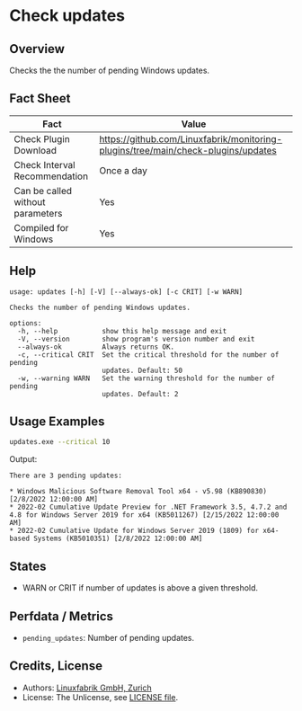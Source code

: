 # Check updates

## Overview

Checks the the number of pending Windows updates.


## Fact Sheet

| Fact | Value |
|----|----|
| Check Plugin Download                 | <https://github.com/Linuxfabrik/monitoring-plugins/tree/main/check-plugins/updates> |
| Check Interval Recommendation         | Once a day |
| Can be called without parameters      | Yes |
| Compiled for Windows                  | Yes |


## Help

```text
usage: updates [-h] [-V] [--always-ok] [-c CRIT] [-w WARN]

Checks the number of pending Windows updates.

options:
  -h, --help           show this help message and exit
  -V, --version        show program's version number and exit
  --always-ok          Always returns OK.
  -c, --critical CRIT  Set the critical threshold for the number of pending
                       updates. Default: 50
  -w, --warning WARN   Set the warning threshold for the number of pending
                       updates. Default: 2
```


## Usage Examples

```bash
updates.exe --critical 10
```

Output:

```text
There are 3 pending updates:

* Windows Malicious Software Removal Tool x64 - v5.98 (KB890830) [2/8/2022 12:00:00 AM]
* 2022-02 Cumulative Update Preview for .NET Framework 3.5, 4.7.2 and 4.8 for Windows Server 2019 for x64 (KB5011267) [2/15/2022 12:00:00 AM]
* 2022-02 Cumulative Update for Windows Server 2019 (1809) for x64-based Systems (KB5010351) [2/8/2022 12:00:00 AM]
```


## States

* WARN or CRIT if number of updates is above a given threshold.


## Perfdata / Metrics

* `pending_updates`: Number of pending updates.


## Credits, License

* Authors: [Linuxfabrik GmbH, Zurich](https://www.linuxfabrik.ch)
* License: The Unlicense, see [LICENSE file](https://unlicense.org/).
